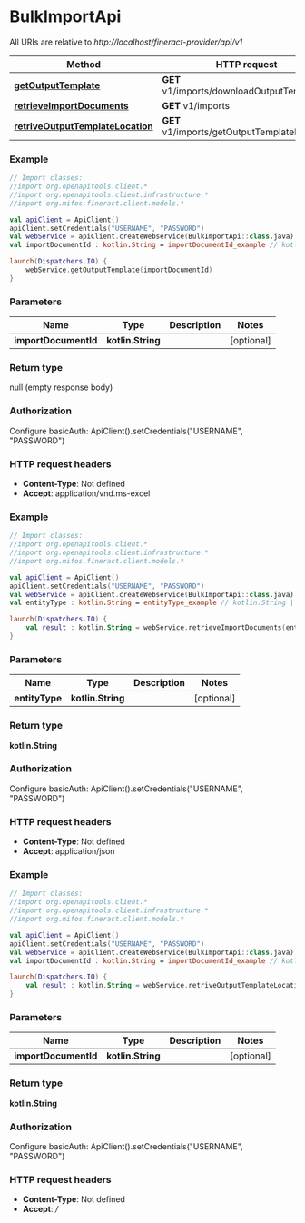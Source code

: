 # BulkImportApi

All URIs are relative to *http://localhost/fineract-provider/api/v1*

| Method | HTTP request | Description |
| ------------- | ------------- | ------------- |
| [**getOutputTemplate**](BulkImportApi.md#getOutputTemplate) | **GET** v1/imports/downloadOutputTemplate |  |
| [**retrieveImportDocuments**](BulkImportApi.md#retrieveImportDocuments) | **GET** v1/imports |  |
| [**retriveOutputTemplateLocation**](BulkImportApi.md#retriveOutputTemplateLocation) | **GET** v1/imports/getOutputTemplateLocation |  |





### Example
```kotlin
// Import classes:
//import org.openapitools.client.*
//import org.openapitools.client.infrastructure.*
//import org.mifos.fineract.client.models.*

val apiClient = ApiClient()
apiClient.setCredentials("USERNAME", "PASSWORD")
val webService = apiClient.createWebservice(BulkImportApi::class.java)
val importDocumentId : kotlin.String = importDocumentId_example // kotlin.String | 

launch(Dispatchers.IO) {
    webService.getOutputTemplate(importDocumentId)
}
```

### Parameters
| Name | Type | Description  | Notes |
| ------------- | ------------- | ------------- | ------------- |
| **importDocumentId** | **kotlin.String**|  | [optional] |

### Return type

null (empty response body)

### Authorization


Configure basicAuth:
    ApiClient().setCredentials("USERNAME", "PASSWORD")

### HTTP request headers

 - **Content-Type**: Not defined
 - **Accept**: application/vnd.ms-excel




### Example
```kotlin
// Import classes:
//import org.openapitools.client.*
//import org.openapitools.client.infrastructure.*
//import org.mifos.fineract.client.models.*

val apiClient = ApiClient()
apiClient.setCredentials("USERNAME", "PASSWORD")
val webService = apiClient.createWebservice(BulkImportApi::class.java)
val entityType : kotlin.String = entityType_example // kotlin.String | 

launch(Dispatchers.IO) {
    val result : kotlin.String = webService.retrieveImportDocuments(entityType)
}
```

### Parameters
| Name | Type | Description  | Notes |
| ------------- | ------------- | ------------- | ------------- |
| **entityType** | **kotlin.String**|  | [optional] |

### Return type

**kotlin.String**

### Authorization


Configure basicAuth:
    ApiClient().setCredentials("USERNAME", "PASSWORD")

### HTTP request headers

 - **Content-Type**: Not defined
 - **Accept**: application/json




### Example
```kotlin
// Import classes:
//import org.openapitools.client.*
//import org.openapitools.client.infrastructure.*
//import org.mifos.fineract.client.models.*

val apiClient = ApiClient()
apiClient.setCredentials("USERNAME", "PASSWORD")
val webService = apiClient.createWebservice(BulkImportApi::class.java)
val importDocumentId : kotlin.String = importDocumentId_example // kotlin.String | 

launch(Dispatchers.IO) {
    val result : kotlin.String = webService.retriveOutputTemplateLocation(importDocumentId)
}
```

### Parameters
| Name | Type | Description  | Notes |
| ------------- | ------------- | ------------- | ------------- |
| **importDocumentId** | **kotlin.String**|  | [optional] |

### Return type

**kotlin.String**

### Authorization


Configure basicAuth:
    ApiClient().setCredentials("USERNAME", "PASSWORD")

### HTTP request headers

 - **Content-Type**: Not defined
 - **Accept**: */*

